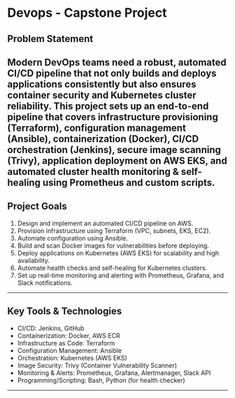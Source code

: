 # Devops - Capstone Project

## Problem Statement
Modern DevOps teams need a robust, automated CI/CD pipeline that not only builds and deploys
applications consistently but also ensures container security and Kubernetes cluster reliability. This
project sets up an end-to-end pipeline that covers infrastructure provisioning (Terraform),
configuration management (Ansible), containerization (Docker), CI/CD orchestration (Jenkins),
secure image scanning (Trivy), application deployment on AWS EKS, and automated cluster health
monitoring & self-healing using Prometheus and custom scripts.
---------------------------

## Project Goals
1. Design and implement an automated CI/CD pipeline on AWS.
2. Provision infrastructure using Terraform (VPC, subnets, EKS, EC2).
3. Automate configuration using Ansible.
4. Build and scan Docker images for vulnerabilities before deploying.
5. Deploy applications on Kubernetes (AWS EKS) for scalability and high availability.
6. Automate health checks and self-healing for Kubernetes clusters.
7. Set up real-time monitoring and alerting with Prometheus, Grafana, and Slack notifications.
---------------------------

## Key Tools & Technologies
- CI/CD: Jenkins, GitHub
- Containerization: Docker, AWS ECR
- Infrastructure as Code: Terraform
- Configuration Management: Ansible
- Orchestration: Kubernetes (AWS EKS)
- Image Security: Trivy (Container Vulnerability Scanner)
- Monitoring & Alerts: Prometheus, Grafana, Alertmanager, Slack API
- Programming/Scripting: Bash, Python (for health checker)
---------------------------
